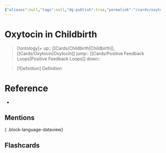 ```yaml
---
{"aliases":null,"tags":null,"dg-publish":true,"permalink":"/cards/oxytocin-in-childbirth/","dgPassFrontmatter":true}
---
```


# Oxytocin in Childbirth

> [!ontology]+
> up:: [[Cards/Childbirth\|Childbirth]], [[Cards/Oxytocin\|Oxytocin]]
> jump:: [[Cards/Positive Feedback Loops\|Positive Feedback Loops]]
> down:: 

> [!Definition] Definition
> 

# Reference
- 

## Mentions

{ .block-language-dataview}

## Flashcards
